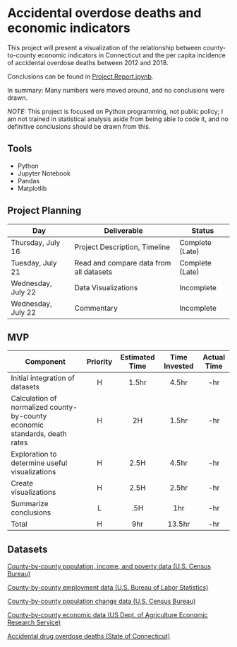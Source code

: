 # Accidental overdose deaths and economic indicators

This project will present a visualization of the relationship between county-to-county economic indicators in Connecticut and the per capita incidence of accidental overdose deaths between 2012 and 2018.

Conclusions can be found in [Project Report.ipynb](Project%Report.ipynb).

In summary: Many numbers were moved around, and no conclusions were drawn.

*NOTE:* This project is focused on Python programming, not public policy; I am not trained in statistical analysis aside from being able to code it, and no definitive conclusions should be drawn from this.

## Tools
* Python
* Jupyter Notebook
* Pandas
* Matplotlib

## Project Planning
|  Day | Deliverable | Status
|---|---| ---|
|Thursday, July 16| Project Description, Timeline | Complete (Late)
|Tuesday, July 21| Read and compare data from all datasets | Complete (Late)
|Wednesday, July 22| Data Visualizations | Incomplete
|Wednesday, July 22| Commentary | Incomplete

## MVP
| Component | Priority | Estimated Time | Time Invested | Actual Time |
| --- | :---: |  :---: | :---: | :---: |
| Initial integration of datasets | H | 1.5hr | 4.5hr | -hr|
| Calculation of normalized county-by-county economic standards, death rates | H | 2H | 1.5hr | -hr|
| Exploration to determine useful visualizations | H | 2.5H | 4.5hr | -hr|
| Create visualizations | H | 2.5H | 2.5hr | -hr |
| Summarize conclusions | L | .5H | 1hr | -hr |
| Total | H | 9hr| 13.5hr | -hr |

## Datasets
[County-by-county population, income, and poverty data (U.S. Census Bureau)](https://www.census.gov/programs-surveys/saipe/data/datasets.html)

[County-by-county employment data (U.S. Bureau of Labor Statistics)](https://www.bls.gov/lau/tables.htm)

[County-by-county population change data (U.S. Census Bureau)](https://www.census.gov/data/datasets/time-series/demo/popest/2010s-counties-total.html#par_textimage_70769902)

[County-by-county economic data (US Dept. of Agriculture Economic Research Service)](https://www.ers.usda.gov/data-products/county-level-data-sets/download-data/)

[Accidental drug overdose deaths (State of Connecticut)](https://catalog.data.gov/dataset/accidental-drug-related-deaths-january-2012-sept-2015)
